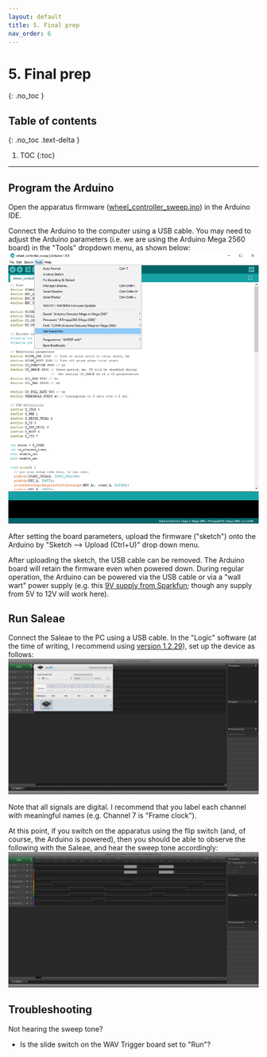 ```yaml
---
layout: default
title: 5. Final prep
nav_order: 6
---
```


# 5. Final prep
{: .no_toc }

## Table of contents
{: .no_toc .text-delta }

1. TOC
{:toc}

---

## Program the Arduino

Open the apparatus firmware ([wheel_controller_sweep.ino](https://github.com/kimtonyhyun/active_avoidance/blob/master/wheel_controller_sweep/wheel_controller_sweep.ino)) in the Arduino IDE.

Connect the Arduino to the computer using a USB cable. You may need to adjust the Arduino parameters (i.e. we are using the Arduino Mega 2560 board) in the "Tools" dropdown menu, as shown below:
![Arduino board settings](program_arduino.png)

After setting the board parameters, upload the firmware ("sketch") onto the Arduino by "Sketch --> Upload (Ctrl+U)" drop down menu.

After uploading the sketch, the USB cable can be removed. The Arduino board will retain the firmware even when powered down. During regular operation, the Arduino can be powered via the USB cable or via a "wall wart" power supply (e.g. this [9V supply from Sparkfun](https://www.sparkfun.com/products/15314); though any supply from 5V to 12V will work here).

## Run Saleae

Connect the Saleae to the PC using a USB cable. In the "Logic" software (at the time of writing, I recommend using [version 1.2.29](https://support.saleae.com/logic-software/latest-beta-release)), set up the device as follows:
![Saleae settings](saleae_setup.PNG)

Note that all signals are digital. I recommend that you label each channel with meaningful names (e.g. Channel 7 is "Frame clock").

At this point, if you switch on the apparatus using the flip switch (and, of course, the Arduino is powered), then you should be able to observe the following with the Saleae, and hear the sweep tone accordingly:
![Saleae trial run](saleae_example_recording.PNG)

## Troubleshooting

Not hearing the sweep tone?
- Is the slide switch on the WAV Trigger board set to "Run"?

